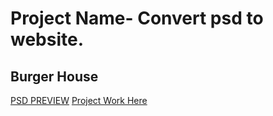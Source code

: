 # Project Name- Convert psd to website.
## Burger House
[PSD PREVIEW](https://github.com/kowsirahmed/burger/blob/main/preview.png)
[Project Work Here](https://kowsirahmed.github.io/burger/)
